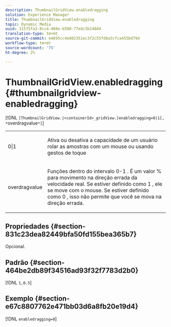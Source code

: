 ```yaml
---
description: ThumbnailGridView.enabledragging
solution: Experience Manager
title: ThumbnailGridView.enabledragging
topic: Dynamic Media
uuid: 31575fa3-8cc4-468e-b590-77edc3b148d4
translation-type: tm+mt
source-git-commit: e4695cc4e882351ec3f2c55fd8a3cfca455bd79d
workflow-type: tm+mt
source-wordcount: '75'
ht-degree: 2%

---
```



# ThumbnailGridView.enabledragging{#thumbnailgridview-enabledragging}

[!DNL `[ThumbnailGridView.|<containerId>_gridView.]enabledragging=0|1[, *`overdragvalue`*]`]

<table id="table_B1363BFD20204093AAB326A1AB503B93"> 
 <tbody> 
  <tr> 
   <td> <p> <span class="codeph"> 0|1  </span> </p> </td> 
   <td> <p> Ativa ou desativa a capacidade de um usuário rolar as amostras com um mouse ou usando gestos de toque </p> </td> 
  </tr> 
  <tr> 
   <td> <p> <span class="codeph"> <span class="varname"> overdragvalue  </span> </span> </p> </td> 
   <td> <p> Funções dentro do intervalo <span class="codeph"> 0-1 </span>. É um valor <span class="codeph"> % </span> para movimento na direção errada da velocidade real. Se estiver definido como <span class="codeph"> 1 </span>, ele se move com o mouse. Se estiver definido como <span class="codeph"> 0 </span>, isso não permite que você se mova na direção errada. </p> </td> 
  </tr> 
 </tbody> 
</table>

## Propriedades {#section-831c23dea82449bfa50fd155bea365b7}

Opcional.

## Padrão {#section-464be2db89f34516ad93f32f7783d2b0}

[!DNL `1,0.5`]

## Exemplo {#section-e67c8807762e471bb03d6a8fb20e19d4}

[!DNL `enabledragging=0`]
